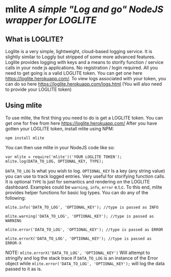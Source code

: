 # mlite *A simple "Log and go" NodeJS wrapper for LOGLITE*

## What is LOGLITE?
Loglite is a very simple, lightweight, cloud-based logging service. It is slightly similar to Loggly but stripped of some more advanced features. Loglite provides logging with keys and a means to storify function / service calls in your node js applications.
No registration / login required. All you need to get going is a valid LOGLITE token. You can get one here  https://loglite.herokuapp.com/. To view logs associated with your token, you can do so here  https://loglite.herokuapp.com/logs.html (You will also need to provide your LOGLITE token)

## Using mlite
To use mlite, the first thing you need to do is get a LOGLITE token. You can get one for free from here https://loglite.herokuapp.com/ 
After you have gotten your LOGLITE token, install mlite using NPM:
```
npm install mlite
```
You can then use mlite in your NodeJS code like so:
```
var mlite = require('mlite')('YOUR LOGLITE TOKEN');
mlite.log(DATA_TO_LOG, OPTIONAL_KEY, TYPE);
```
`DATA_TO_LOG` Is what you wish to log. 
`OPTIONAL_KEY` Is a key (any string value) you can use to track logged entries. Very useful for storifying function calls. It is optional
`TYPE` Is just for semantics and rendering on the LOGLITE dashboard. Examples could be `warning`, `info`, `error` e.t.c. To this end, mlite provides helper functions for basic log types. You can do any of the following:
```
mlite.info('DATA_TO_LOG', 'OPTIONAL_KEY'); //type is passed as INFO
```
```
mlite.warning('DATA_TO_LOG', 'OPTIONAL_KEY'); //type is passed as WARNING
```
```
mlite.error('DATA_TO_LOG', 'OPTIONAL_KEY'); //type is passed as ERROR
```
```
mlite.errorX('DATA_TO_LOG', 'OPTIONAL_KEY'); //type is passed as ERROR-X
```

NOTE:
`mlite.errorX('DATA_TO_LOG', 'OPTIONAL_KEY')` Will attempt to stringify and log the stack trace if `DATA_TO_LOG` is an instance of the Error object while `mlite.error('DATA_TO_LOG', 'OPTIONAL_KEY');` will log the data passed to it as is.

